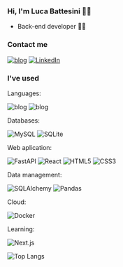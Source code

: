 ### Hi, I'm Luca Battesini 🙋‍♂️
* Back-end developer 👨‍💻

### Contact me
[![blog](https://img.shields.io/badge/Gmail-D14836?style=for-the-badge&logo=gmail&logoColor=white)](mailto:lucabattesini1@gmail.com)
[![LinkedIn](https://img.shields.io/badge/LinkedIn-0077B5?style=for-the-badge&logo=linkedin&logoColor=white)](https://www.linkedin.com/in/luca-lins-battesini-9342b82a9/)

### I've used

Languages:

![blog](https://img.shields.io/badge/Python-3776AB?style=for-the-badge&logo=python&logoColor=white)
![blog](https://img.shields.io/badge/JavaScript-323330?style=for-the-badge&logo=javascript&logoColor=F7DF1E)

Databases:

![MySQL](https://img.shields.io/badge/MySQL-4479A1?style=for-the-badge&logo=mysql&logoColor=white)
![SQLite](https://img.shields.io/badge/SQLite-003B57?style=for-the-badge&logo=sqlite&logoColor=white)

Web aplication:

![FastAPI](https://img.shields.io/badge/FastAPI-009688?style=for-the-badge&logo=fastapi&logoColor=white)
![React](https://img.shields.io/badge/React-20232A?style=for-the-badge&logo=react&logoColor=61DAFB)
![HTML5](https://img.shields.io/badge/HTML5-E34F26?style=for-the-badge&logo=html5&logoColor=white)
![CSS3](https://img.shields.io/badge/CSS3-1572B6?style=for-the-badge&logo=css3&logoColor=white)

Data management:

![SQLAlchemy](https://img.shields.io/badge/SQLAlchemy-FF5A00?style=for-the-badge&logo=python&logoColor=white)
![Pandas](https://img.shields.io/badge/Pandas-150458?style=for-the-badge&logo=pandas&logoColor=white)

Cloud:

![Docker](https://img.shields.io/badge/Docker-2496ED?style=for-the-badge&logo=docker&logoColor=white)

Learning:

![Next.js](https://img.shields.io/badge/Next.js-000000?style=for-the-badge&logo=nextdotjs&logoColor=white)

![Top Langs](https://github-readme-stats.vercel.app/api/top-langs/?username=lucabattesini&layout=compact&theme=radical)
